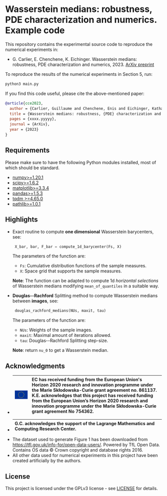 # Wasserstein medians: robustness, PDE characterization and numerics. Example code

This repository contains the experimental source code to reproduce the numerical experiments in:

* G. Carlier, E. Chenchene, K. Eichinger. Wasserstein medians: robustness, PDE characterization and numerics, 2023. [ArXiv preprint](https://arxiv.org/abs/xxxx.yyyyy)

To reproduce the results of the numerical experiments in Section 5, run:
```bash
python3 main.py
```

If you find this code useful, please cite the above-mentioned paper:
```BibTeX
@article{cce2023,
  author = {Carlier, Guillaume and Chenchene, Enis and Eichinger, Katharina},
  title = {Wasserstein medians: robustness, {PDE} characterization and numerics},
  pages = {xxxx.yyyyy},
  journal = {ArXiv},
  year = {2023}
}
```

## Requirements

Please make sure to have the following Python modules installed, most of which should be standard.

* [numpy>=1.20.1](https://pypi.org/project/numpy/)
* [scipy>=1.6.2](https://pypi.org/project/scipy/)
* [matplotlib>=3.3.4](https://pypi.org/project/matplotlib/)
* [pandas>=1.5.3](https://pandas.pydata.org)
* [tqdm >=4.65.0](https://tqdm.github.io)
* [pathlib>=1.0.1](https://pathlib.readthedocs.org/)

## Highlights
* Exact routine to compute **one dimensional** Wasserstein barycenters, see:
    ```python
     X_bar, bar, F_bar = compute_1d_barycenter(Fs, X)
    ```
    The parameters of the function are:
    
    * `Fs`: Cumulative distribution functions of the sample measures.
    * `X`: Space grid that supports the sample measures.
    
    **Note**: The function can be adapted to compute 1d _horizontal selections_ of Wasserstein medians modifying `mean_of_quantiles` in a suitable way.

* **Douglas--Rachford** Splitting method to compute Wasserstein medians between **images**, see:
    ```python
     douglas_rachford_medians(NUs, maxit, tau)
    ```
    The parameters of the function are:
    
    * `NUs`: Weights of the sample images.
    * `maxit`: Maximal amount of iterations allowed.
    * `tau`: Douglas--Rachford Splitting step-size.
    
    **Note**: return `nu_0` to get a Wasserstein median.


## Acknowledgments  

* | ![](<euflag.png>) | EC has received funding from the European Union's Horizon 2020 research and innovation programme under the Marie Skłodowska-Curie grant agreement no. 861137. K.E. acknowledges that this project has received funding from the European Union’s Horizon 2020 research and innovation programme under the Marie Skłodowska-Curie grant agreement No 754362. |
  |----------|----------|
* | G.C. acknowledges the support of the Lagrange Mathematics and Computing Research Center. |
  |----------|
* The dataset used to generate Figure 1 has been downloaded from https://tfl.gov.uk/info-for/open-data-users/. Powered by TfL Open Data. Contains OS data © Crown copyright and database rights 2016.
* All other data used for numerical experiments in this project have been created artificially by the authors.

## License  
This project is licensed under the GPLv3 license - see [LICENSE](LICENSE) for details.
